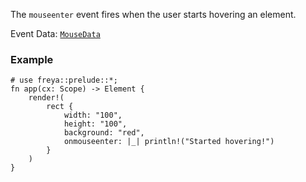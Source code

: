 The `mouseenter` event fires when the user starts hovering an element.

Event Data: [`MouseData`](crate::events::MouseData)

### Example

```rust, no_run
# use freya::prelude::*;
fn app(cx: Scope) -> Element {
    render!(
        rect {
            width: "100",
            height: "100",
            background: "red",
            onmouseenter: |_| println!("Started hovering!")
        }
    )
}
```